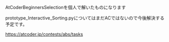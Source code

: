 AtCoderBeginnersSelectionを個人で解いたものになります

prototype_Interactive_Sorting.pyについてはまだACではないので今後解決する予定です。

https://atcoder.jp/contests/abs/tasks
